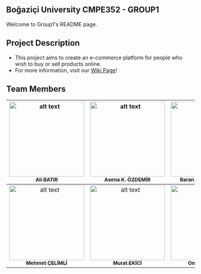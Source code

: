 ## Boğaziçi University CMPE352 - GROUP1

Welcome to Group1's README page.


## Project Description
* This project aims to create an e-commerce platform for people who wish to buy or sell
products online.
* For more information, visit our [Wiki Page](https://github.com/bounswe/bounswe2020group1/wiki)!

## Team Members

|[<img src="https://avatars3.githubusercontent.com/u/44061548?s=460&v=4" alt="alt text" width="200px;" > <br/> <sub><b>Ali BATIR</b> </sub><br/>](https://github.com/bounswe/bounswe2020group1/wiki/Ali-Bat%C4%B1r)|[ <img src="https://avatars2.githubusercontent.com/u/60694557?s=460&v=4" alt="alt text" width="200px;" > <br/> <sub><b>Asena K. ÖZDEMİR</b></sub> <br/>](https://github.com/bounswe/bounswe2020group1/wiki/Asena-Karolin-%C3%96zdemir)|[<img src="https://avatars3.githubusercontent.com/u/44136572?s=460&u=323f71055667d69ef1446c210a4e93c76b46081f&v=4" alt="alt text" width="200px;" > <br/> <sub><b>Baran Deniz KORKMAZ</b> </sub><br/>](https://github.com/bounswe/bounswe2020group1/wiki/Baran-Deniz-Korkmaz)| [<img src="https://avatars1.githubusercontent.com/u/33782066?s=460&v=4" alt="alt text" width="200px;" > <br/> <sub><b>Barış ALHAN</b></sub><br/>](https://github.com/bounswe/bounswe2020group1/wiki/Bar%C4%B1%C5%9F-Alhan)| [<img src="https://avatars2.githubusercontent.com/u/60938337?s=460&v=4" alt="alt text" width="200px;" > <br/> <sub><b>Barış MUTLU</b></sub><br/>](https://github.com/bounswe/bounswe2020group1/wiki/Bar%C4%B1%C5%9F-Mutlu)| [<img src="https://avatars2.githubusercontent.com/u/44082611?s=460&v=4" alt="alt text" width="200px;" > <br/> <sub><b>Buse KABAKOĞLU</b></sub><br/>](https://github.com/bounswe/bounswe2020group1/wiki/Buse-Kabako%C4%9Flu)| 
| :---: | :---: | :---: | :---: | :---: | :---: |
|[<img src="https://avatars3.githubusercontent.com/u/33198811?s=460&v=4" alt="alt text" width="200px;" > <br/> <sub><b>Mehmet ÇELİMLİ</b></sub> <br/>](https://github.com/bounswe/bounswe2020group1/wiki/Mehmet-%C3%87elimli)|[<img src="https://avatars0.githubusercontent.com/u/44344210?s=460&v=4" alt="alt text" width="200px;" ><br/> <sub><b>Murat EKİCİ</b></sub><br/>](https://github.com/bounswe/bounswe2020group1/wiki/Murat-Ekici)|[ <img src="https://avatars1.githubusercontent.com/u/20420149?s=460&v=4" alt="alt text" width="200px;" ><br/><sub><b>Onur KILIÇOĞLU</b></sub><br/>](https://github.com/bounswe/bounswe2020group1/wiki/Onur-K%C4%B1l%C4%B1%C3%A7o%C4%9Flu)|[<img src="https://avatars1.githubusercontent.com/u/44061298?s=460&v=4" alt="alt text" width="200px;" ><br/> <sub><b>Ömer AK</b></sub><br/>](https://github.com/bounswe/bounswe2020group1/wiki/%C3%96mer-Ak)|[ <img src="https://avatars0.githubusercontent.com/u/39941967?s=460&v=4" alt="alt text" width="200px;" > <br/> <sub><b>Ufuk KARAGÖZ</b></sub> <br/> ](https://github.com/bounswe/bounswe2020group1/wiki/Ufuk-Karag%C3%B6z)|[ <img src="https://avatars2.githubusercontent.com/u/44118056?s=460&v=4" alt="alt text" width="200px;" > <br/> <sub><b>Yağız ÇOLAK</b></sub> <br/> ](https://github.com/bounswe/bounswe2020group1/wiki/Ya%C4%9F%C4%B1z-%C3%87olak)|
